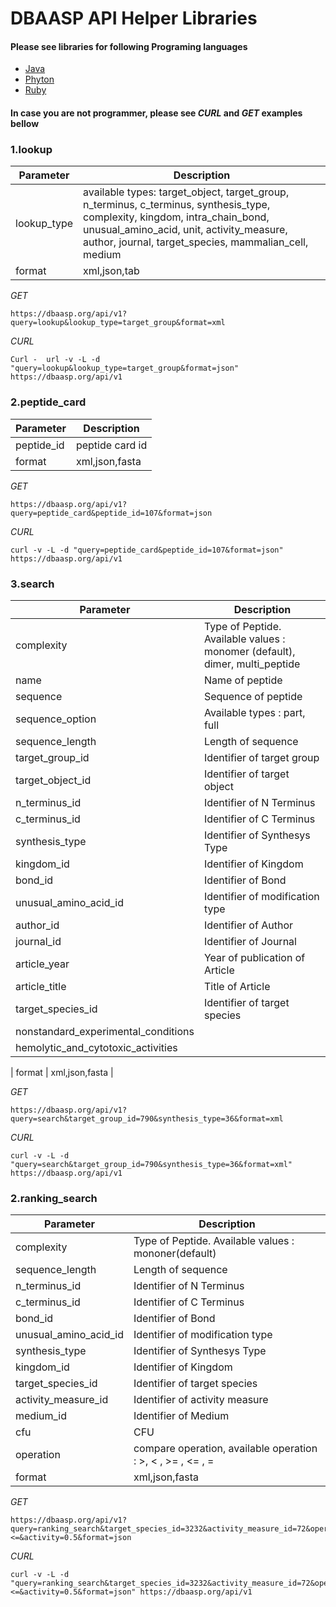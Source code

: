 
# DBAASP API Helper Libraries

#### Please see libraries for following Programing languages

* [Java](https://github.com/dbaasp/dbaasp_api_helper_libraries/blob/master/README-JAVA.md)
* [Phyton](https://github.com/dbaasp/dbaasp_api_helper_libraries/blob/master/README-JAVA.md)
* [Ruby](https://github.com/dbaasp/dbaasp_api_helper_libraries/blob/master/README-RUBY.md)


#### In case you are not programmer, please see *CURL* and *GET* examples bellow


###  1.lookup 

| Parameter | Description |
| --- | --- |
| lookup_type | available types: target_object, target_group, n_terminus, c_terminus, synthesis_type, complexity, kingdom, intra_chain_bond, unusual_amino_acid, unit, activity_measure, author, journal, target_species, mammalian_cell, medium |
| format | xml,json,tab |


*GET*
```
https://dbaasp.org/api/v1?query=lookup&lookup_type=target_group&format=xml
```
*CURL* 
```
Curl -  url -v -L -d "query=lookup&lookup_type=target_group&format=json" https://dbaasp.org/api/v1
```




###  2.peptide_card 

| Parameter | Description |
| --- | --- |
| peptide_id | peptide card id |
| format | xml,json,fasta |


*GET*
```
https://dbaasp.org/api/v1?query=peptide_card&peptide_id=107&format=json
```
*CURL* 
```
curl -v -L -d "query=peptide_card&peptide_id=107&format=json" https://dbaasp.org/api/v1
```


### 3.search 

| Parameter | Description |
| --- | --- |
| complexity | Type of Peptide. Available values : monomer (default), dimer, multi_peptide |
| name | Name of peptide |
| sequence | Sequence of peptide |
| sequence_option | Available types : part, full |
| sequence_length | Length of sequence |
| target_group_id | Identifier of target group |
| target_object_id | Identifier of target object |
| n_terminus_id | Identifier of N Terminus |
| c_terminus_id | Identifier of C Terminus |
| synthesis_type | Identifier of Synthesys Type |
| kingdom_id | Identifier of Kingdom |
| bond_id | Identifier of Bond |
| unusual_amino_acid_id | Identifier of modification type |
| author_id | Identifier of Author |
| journal_id | Identifier of Journal |
| article_year | Year of publication of Article |
| article_title | Title of Article |
| target_species_id | Identifier of target species |
| nonstandard_experimental_conditions |  |
| hemolytic_and_cytotoxic_activities |  |

| format | xml,json,fasta |


*GET*
```
https://dbaasp.org/api/v1?query=search&target_group_id=790&synthesis_type=36&format=xml
```
*CURL* 
```
curl -v -L -d "query=search&target_group_id=790&synthesis_type=36&format=xml" https://dbaasp.org/api/v1
```


###  2.ranking_search 

| Parameter | Description |
| --- | --- |
| complexity | Type of Peptide. Available values : mononer(default) |
| sequence_length | Length of sequence |
| n_terminus_id | Identifier of N Terminus |
| c_terminus_id | Identifier of C Terminus |
| bond_id | Identifier of Bond |
| unusual_amino_acid_id | Identifier of modification type |
| synthesis_type | Identifier of Synthesys Type |
| kingdom_id | Identifier of Kingdom |
| target_species_id | Identifier of target species |
| activity_measure_id | Identifier of activity measure |
| medium_id | Identifier of Medium |
| cfu | CFU |
| operation | compare operation, available operation : >, < , >= , <= , = |
| format | xml,json,fasta |


*GET*
```
https://dbaasp.org/api/v1?query=ranking_search&target_species_id=3232&activity_measure_id=72&operation=<=&activity=0.5&format=json
```
*CURL* 
```
curl -v -L -d "query=ranking_search&target_species_id=3232&activity_measure_id=72&operation=<=&activity=0.5&format=json" https://dbaasp.org/api/v1
```

